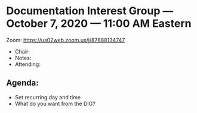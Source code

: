 # Documentation Interest Group — October 7, 2020 — 11:00 AM Eastern

Zoom:  https://us02web.zoom.us/j/87888134747

* Chair: 
* Notes: 
* Attending: 


## Agenda:
* Set recurring day and time
* What do you want from the DIG?
